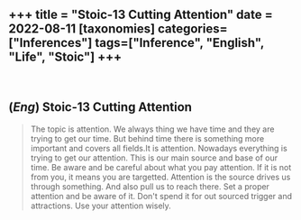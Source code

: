 +++
title = "Stoic-13 Cutting Attention"
date = 2022-08-11
[taxonomies]
categories=["Inferences"]
tags=["Inference", "English", "Life", "Stoic"]
+++
---
<br>

## (*Eng*) Stoic-13 Cutting Attention
> The topic is attention. We always thing we have time and they are trying to get our time. But behind time there is something more important and covers all fields.It is attention. Nowadays everything is trying to get our attention. This is our main source and base of our time. Be aware and be careful about what you pay attention. If it is not from you, it means you are targetted. Attention is the source drives us through something. And also pull us to reach there. Set a proper attention and be aware of it. Don't spend it for out sourced trigger and attractions. Use your attention wisely.